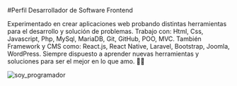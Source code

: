 #Perfil Desarrollador de Software Frontend

Experimentado en crear aplicaciones web probando distintas herramientas para el desarrollo y solución de problemas. 
Trabajo con: Html, Css, Javascript, Php, MySql, MariaDB, Git, GitHub, POO, MVC. 
También Framework y CMS como: React.js, React Native, Laravel, Bootstrap, Joomla, WordPress.
Siempre dispuesto a aprender nuevas herramientas y soluciones para ser el mejor en lo que amo. 👨‍💻

![soy_programador](https://media3.giphy.com/media/qgQUggAC3Pfv687qPC/giphy.gif)

